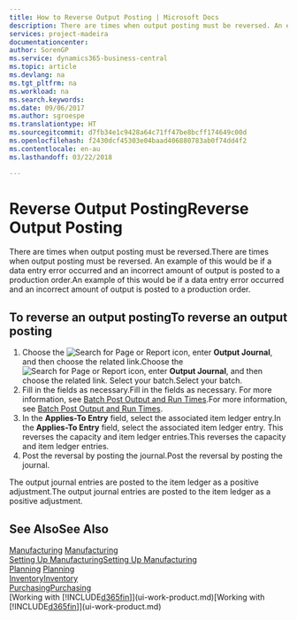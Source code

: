 ```yaml
---
title: How to Reverse Output Posting | Microsoft Docs
description: There are times when output posting must be reversed. An example of this would be if a data entry error occurred and an incorrect amount of output is posted to a production order.
services: project-madeira
documentationcenter: 
author: SorenGP
ms.service: dynamics365-business-central
ms.topic: article
ms.devlang: na
ms.tgt_pltfrm: na
ms.workload: na
ms.search.keywords: 
ms.date: 09/06/2017
ms.author: sgroespe
ms.translationtype: HT
ms.sourcegitcommit: d7fb34e1c9428a64c71ff47be8bcff174649c00d
ms.openlocfilehash: f2430dcf45303e04baad406880783ab0f74dd4f2
ms.contentlocale: en-au
ms.lasthandoff: 03/22/2018

---
```

# <a name="reverse-output-posting"></a><span data-ttu-id="fe9a2-104">Reverse Output Posting</span><span class="sxs-lookup"><span data-stu-id="fe9a2-104">Reverse Output Posting</span></span>
<span data-ttu-id="fe9a2-105">There are times when output posting must be reversed.</span><span class="sxs-lookup"><span data-stu-id="fe9a2-105">There are times when output posting must be reversed.</span></span> <span data-ttu-id="fe9a2-106">An example of this would be if a data entry error occurred and an incorrect amount of output is posted to a production order.</span><span class="sxs-lookup"><span data-stu-id="fe9a2-106">An example of this would be if a data entry error occurred and an incorrect amount of output is posted to a production order.</span></span>  

## <a name="to-reverse-an-output-posting"></a><span data-ttu-id="fe9a2-107">To reverse an output posting</span><span class="sxs-lookup"><span data-stu-id="fe9a2-107">To reverse an output posting</span></span>  
1.  <span data-ttu-id="fe9a2-108">Choose the ![Search for Page or Report](media/ui-search/search_small.png "Search for Page or Report icon") icon, enter **Output Journal**, and then choose the related link.</span><span class="sxs-lookup"><span data-stu-id="fe9a2-108">Choose the ![Search for Page or Report](media/ui-search/search_small.png "Search for Page or Report icon") icon, enter **Output Journal**, and then choose the related link.</span></span> <span data-ttu-id="fe9a2-109">Select your batch.</span><span class="sxs-lookup"><span data-stu-id="fe9a2-109">Select your batch.</span></span>  
2. <span data-ttu-id="fe9a2-110">Fill in the fields as necessary.</span><span class="sxs-lookup"><span data-stu-id="fe9a2-110">Fill in the fields as necessary.</span></span> <span data-ttu-id="fe9a2-111">For more information, see [Batch Post Output and Run Times](production-how-to-post-output-quantity.md).</span><span class="sxs-lookup"><span data-stu-id="fe9a2-111">For more information, see [Batch Post Output and Run Times](production-how-to-post-output-quantity.md).</span></span>
3.  <span data-ttu-id="fe9a2-112">In the **Applies-To Entry** field, select the associated item ledger entry.</span><span class="sxs-lookup"><span data-stu-id="fe9a2-112">In the **Applies-To Entry** field, select the associated item ledger entry.</span></span> <span data-ttu-id="fe9a2-113">This reverses the capacity and item ledger entries.</span><span class="sxs-lookup"><span data-stu-id="fe9a2-113">This reverses the capacity and item ledger entries.</span></span>  
4. <span data-ttu-id="fe9a2-114">Post the reversal by posting the journal.</span><span class="sxs-lookup"><span data-stu-id="fe9a2-114">Post the reversal by posting the journal.</span></span>  

<span data-ttu-id="fe9a2-115">The output journal entries are posted to the item ledger as a positive adjustment.</span><span class="sxs-lookup"><span data-stu-id="fe9a2-115">The output journal entries are posted to the item ledger as a positive adjustment.</span></span>  

## <a name="see-also"></a><span data-ttu-id="fe9a2-116">See Also</span><span class="sxs-lookup"><span data-stu-id="fe9a2-116">See Also</span></span>  
 <span data-ttu-id="fe9a2-117">[Manufacturing](production-manage-manufacturing.md)  </span><span class="sxs-lookup"><span data-stu-id="fe9a2-117">[Manufacturing](production-manage-manufacturing.md)  </span></span>  
 [<span data-ttu-id="fe9a2-118">Setting Up Manufacturing</span><span class="sxs-lookup"><span data-stu-id="fe9a2-118">Setting Up Manufacturing</span></span>](production-configure-production-processes.md)  
 <span data-ttu-id="fe9a2-119">[Planning](production-planning.md)    </span><span class="sxs-lookup"><span data-stu-id="fe9a2-119">[Planning](production-planning.md)    </span></span>  
 [<span data-ttu-id="fe9a2-120">Inventory</span><span class="sxs-lookup"><span data-stu-id="fe9a2-120">Inventory</span></span>](inventory-manage-inventory.md)  
 [<span data-ttu-id="fe9a2-121">Purchasing</span><span class="sxs-lookup"><span data-stu-id="fe9a2-121">Purchasing</span></span>](purchasing-manage-purchasing.md)  
 <span data-ttu-id="fe9a2-122">[Working with [!INCLUDE[d365fin](includes/d365fin_md.md)]](ui-work-product.md)</span><span class="sxs-lookup"><span data-stu-id="fe9a2-122">[Working with [!INCLUDE[d365fin](includes/d365fin_md.md)]](ui-work-product.md)</span></span>  

